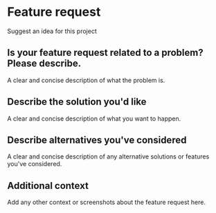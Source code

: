 # Feature request

Suggest an idea for this project

## Is your feature request related to a problem? Please describe.

A clear and concise description of what the problem is. 

## Describe the solution you'd like

A clear and concise description of what you want to happen.

## Describe alternatives you've considered

A clear and concise description of any alternative solutions or features you've considered.

## Additional context

Add any other context or screenshots about the feature request here.

